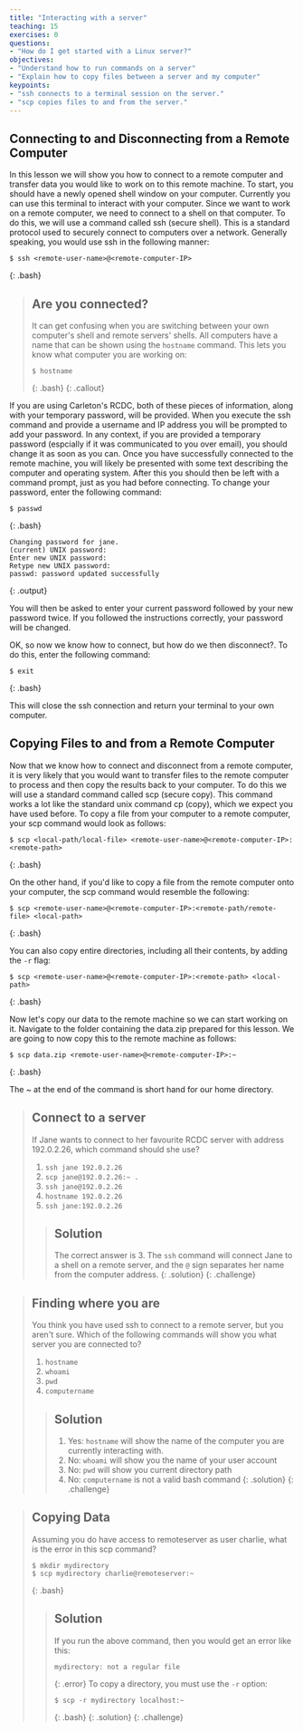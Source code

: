 ```yaml
---
title: "Interacting with a server"
teaching: 15
exercises: 0
questions:
- "How do I get started with a Linux server?"
objectives:
- "Understand how to run commands on a server"
- "Explain how to copy files between a server and my computer"
keypoints:
- "ssh connects to a terminal session on the server."
- "scp copies files to and from the server."
---
```


## Connecting to and Disconnecting from a Remote Computer

In this lesson we will show you how to connect to a remote computer and transfer data you would like to work on to this remote machine. To start, you should have a newly opened shell window on your computer. Currently you can use this terminal to interact with your computer. Since we want to work on a remote computer, we need to connect to a shell on that computer. To do this, we will use a command called ssh (secure shell). This is a standard protocol used to securely connect to computers over a network. Generally speaking, you would use ssh in the following manner:

~~~
$ ssh <remote-user-name>@<remote-computer-IP>
~~~
{: .bash}

> ## Are you connected?
> It can get confusing when you are switching between your own computer's shell and remote servers' shells.  All computers have a name that can be shown using the `hostname` command.  This lets you know what computer you are working on:
> ~~~
> $ hostname
> ~~~
> {: .bash}
{: .callout}

If you are using Carleton's RCDC, both of these pieces of information, along with your temporary password, will be provided. When you execute the ssh command and provide a username and IP address you will be prompted to add your password. In any context, if you are provided a temporary password (espcially if it was communicated to you over email), you should change it as soon as you can. Once you have successfully connected to the remote machine, you will likely be presented with some text describing the computer and operating system. After this you should then be left with a command prompt, just as you had before connecting. To change your password, enter the following command:

~~~
$ passwd
~~~ 
{: .bash}

~~~
Changing password for jane.
(current) UNIX password: 
Enter new UNIX password: 
Retype new UNIX password: 
passwd: password updated successfully
~~~
{: .output}

You will then be asked to enter your current password followed by your new password twice. If you followed the instructions correctly, your password will be changed.


OK, so now we know how to connect, but how do we then disconnect?. To do this, enter the following command:

~~~
$ exit
~~~
{: .bash}

This will close the ssh connection and return your terminal to your own computer.

## Copying Files to and from a Remote Computer

Now that we know how to connect and disconnect from a remote computer, it is very likely that you would want to transfer files to the remote computer to process and then copy the results back to your computer. To do this we will use a standard command called scp (secure copy). This command works a lot like the standard unix command cp (copy), which we expect you have used before. To copy a file from your computer to a remote computer, your scp command would look as follows:

~~~
$ scp <local-path/local-file> <remote-user-name>@<remote-computer-IP>:<remote-path>
~~~ 
{: .bash}

On the other hand, if you'd like to copy a file from the remote computer onto your computer, the scp command would resemble the following:

~~~
$ scp <remote-user-name>@<remote-computer-IP>:<remote-path/remote-file> <local-path>
~~~
{: .bash}

You can also copy entire directories, including all their contents, by adding the `-r` flag:
~~~
$ scp <remote-user-name>@<remote-computer-IP>:<remote-path> <local-path>
~~~
{: .bash}

Now let's copy our data to the remote machine so we can start working on it. Navigate to the folder containing the data.zip prepared for this lesson. We are going to now copy this to the remote machine as follows:

~~~
$ scp data.zip <remote-user-name>@<remote-computer-IP>:~
~~~
{: .bash}

The ~ at the end of the command is short hand for our home directory.

> ## Connect to a server
> If Jane wants to connect to her favourite RCDC server with address 192.0.2.26, which command should she use?
> 1. `ssh jane 192.0.2.26`
> 2. `scp jane@192.0.2.26:~ .`
> 3. `ssh jane@192.0.2.26`
> 4. `hostname 192.0.2.26`
> 5. `ssh jane:192.0.2.26`
> 
> > ## Solution
> > The correct answer is 3. The `ssh` command will connect Jane to a shell on a remote server, and the `@` sign separates her name from the computer address.
> {: .solution}
{: .challenge}

> ## Finding where you are
> You think you have used ssh to connect to a remote server, but you aren't sure.  Which of the following commands will show you what server you are connected to?
> 1. `hostname`
> 2. `whoami`
> 3. `pwd`
> 4. `computername`
> 
> > ## Solution
> > 1. Yes: `hostname` will show the name of the computer you are currently interacting with.
> > 2. No: `whoami` will show you the name of your user account
> > 3. No: `pwd` will show you current directory path
> > 4. No: `computername` is not a valid bash command
> {: .solution}
{: .challenge}

> ## Copying Data
> Assuming you do have access to remoteserver as user charlie, what is the error in this scp command?
> ~~~
> $ mkdir mydirectory
> $ scp mydirectory charlie@remoteserver:~
> ~~~
> {: .bash}
> 
> > ## Solution
> > If you run the above command, then you would get an error like this:
> > ~~~
> > mydirectory: not a regular file
> > ~~~
> > {: .error}
> > To copy a directory, you must use the `-r` option:
> > ~~~
> > $ scp -r mydirectory localhost:~
> > ~~~
> > {: .bash}
> {: .solution}
{: .challenge}
